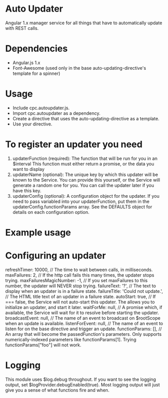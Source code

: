 # Auto Updater
Angular 1.x manager service for all things that have to automatically update with REST calls.

# Dependencies
* Angular.js 1.x
* Font-Awesome (used only in the base auto-updating-directive's template for a spinner)

# Usage
* Include cpc.autoupdater.js. 
* Import cpc.autoupdater as a dependency.
* Create a directive that uses the auto-updating-directive as a template.
* Use your directive.

# To register an updater you need
1) updaterFunction (required):
	The function that will be run for you in an $interval
	This function must either return a promise, or the data you want to display
2) updaterName (optional): 
	The unique key by which this updater will be known to the Service.
	You can provide this yourself, or the Service will generate a random one for you.
	You can call the updater later if you have this key.
3) updaterConfig (optional):
	A configuration object for the updater. 
	If you need to pass variabled into your updaterFunction, put them in the updaterConfig.functionParams array.
	See the DEFAULTS object for details on each configuration option.

# Example usage


# Configuring an updater
refreshTimer: 10000, // The time to wait between calls, in milliseconds.
maxFailures: 2, // If the http call fails this many times, the updater stops trying.
maxFailuresMagicNumber: -1, // If you set maxFailures to this number, the updater will NEVER stop trying.
failureText: '?', // The text to display when an updater is in a failure state.
failureTitle: 'Could not update.', // The HTML title text of an updater in a failure state.
autoStart: true, // If === false, the Service will not auto-start this updater.  The allows you to initialize an updater, and start it later.
waitForMe: null, // A promise which, if available, the Service will wait for it to resolve before starting the updater.
broadcastEvent: null, // The name of an event to broadcast on $rootScope when an update is available.
listenForEvent: null, // The name of an event to listen for on the base directive and trigger an update.
functionParams: [], // An array that will become the passedFunction's parameters.  Only supports numerically-indexed parameters like functionParams[1].  Trying functionParams["foo"] will not work.

# Logging
This module uses $log.debug throughout.  If you want to see the logging output, set $logProvider.debugEnabled(true).
Most logging output will just give you a sense of what functions fire and when.